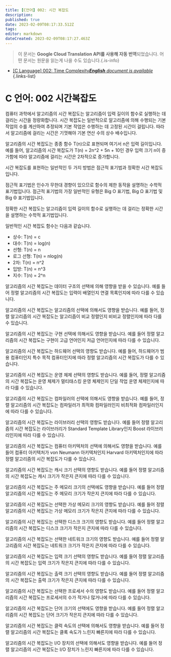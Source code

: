 ```yaml
---
title: [C언어] 002: 시간 복잡도
description: 
published: true
date: 2023-02-09T08:17:33.512Z
tags: 
editor: markdown
dateCreated: 2023-02-09T08:17:27.463Z
---
```


> 이 문서는 **Google Cloud Translation API를 사용해 자동 번역**되었습니다.
어떤 문서는 원문을 읽는게 나을 수도 있습니다.{.is-info}



- [[C Language] 002: Time Complexity***English** document is available*](/en/Knowledge-base/Algorithm/c-language-002-time-complexity)
{.links-list}


# C 언어: 002 시간복잡도

컴퓨터 과학에서 알고리즘의 시간 복잡도는 알고리즘이 입력 길이의 함수로 실행하는 데 걸리는 시간을 정량화합니다. 시간 복잡도는 일반적으로 알고리즘에 의해 수행되는 기본 작업의 수를 계산하여 추정되며 기본 작업은 수행하는 데 고정된 시간이 걸립니다. 따라서 알고리즘에 걸리는 시간은 기껏해야 기본 연산 수의 상수 배수입니다.

알고리즘의 시간 복잡도는 종종 함수 T(n)으로 표현되며 여기서 n은 입력 길이입니다. 예를 들어, 알고리즘의 시간 복잡도가 T(n) = 2n^2 + 5n + 10인 경우 입력 크기 n이 증가함에 따라 알고리즘에 걸리는 시간은 2차적으로 증가합니다.

시간 복잡도를 표현하는 일반적인 두 가지 방법은 점근적 표기법과 정확한 시간 복잡도입니다.

점근적 표기법은 인수가 무한대 경향이 있으므로 함수의 제한 동작을 설명하는 수학적 표기법입니다. 점근적 표기법의 가장 일반적인 유형은 Big O 표기법, Big Ω 표기법 및 Big Θ 표기법입니다.

정확한 시간 복잡도는 알고리즘이 입력 길이의 함수로 실행하는 데 걸리는 정확한 시간을 설명하는 수학적 표기법입니다.

일반적인 시간 복잡도 함수는 다음과 같습니다.

* 상수: T(n) = c
* 대수: T(n) = log(n)
* 선형: T(n) = n
* 로그 선형: T(n) = nlog(n)
* 2차: T(n) = n^2
* 입방: T(n) = n^3
* 지수: T(n) = 2^n

알고리즘의 시간 복잡도는 데이터 구조의 선택에 의해 영향을 받을 수 있습니다. 예를 들어 정렬 알고리즘의 시간 복잡도는 입력이 배열인지 연결 목록인지에 따라 다를 수 있습니다.

알고리즘의 시간 복잡도는 알고리즘의 선택에 의해서도 영향을 받습니다. 예를 들어, 정렬 알고리즘의 시간 복잡도는 알고리즘이 비교 정렬인지 비비교 정렬인지에 따라 다를 수 있습니다.

알고리즘의 시간 복잡도는 구현 선택에 의해서도 영향을 받습니다. 예를 들어 정렬 알고리즘의 시간 복잡도는 구현이 고급 언어인지 저급 언어인지에 따라 다를 수 있습니다.

알고리즘의 시간 복잡도는 하드웨어 선택의 영향도 받습니다. 예를 들어, 하드웨어가 범용 컴퓨터인지 특수 목적 컴퓨터인지에 따라 정렬 알고리즘의 시간 복잡도가 다를 수 있습니다.

알고리즘의 시간 복잡도는 운영 체제 선택의 영향도 받습니다. 예를 들어, 정렬 알고리즘의 시간 복잡도는 운영 체제가 멀티태스킹 운영 체제인지 단일 작업 운영 체제인지에 따라 다를 수 있습니다.

알고리즘의 시간 복잡도는 컴파일러의 선택에 의해서도 영향을 받습니다. 예를 들어, 정렬 알고리즘의 시간 복잡도는 컴파일러가 최적화 컴파일러인지 비최적화 컴파일러인지에 따라 다를 수 있습니다.

알고리즘의 시간 복잡도는 라이브러리 선택의 영향도 받습니다. 예를 들어 정렬 알고리즘의 시간 복잡도는 라이브러리가 Standard Template Library인지 Boost 라이브러리인지에 따라 다를 수 있습니다.

알고리즘의 시간 복잡도는 컴퓨터 아키텍처의 선택에 의해서도 영향을 받습니다. 예를 들어 컴퓨터 아키텍처가 von Neumann 아키텍처인지 Harvard 아키텍처인지에 따라 정렬 알고리즘의 시간 복잡도가 다를 수 있습니다.

알고리즘의 시간 복잡도는 캐시 크기 선택의 영향도 받습니다. 예를 들어 정렬 알고리즘의 시간 복잡도는 캐시 크기가 작은지 큰지에 따라 다를 수 있습니다.

알고리즘의 시간 복잡도는 주 메모리 크기의 선택에도 영향을 받습니다. 예를 들어 정렬 알고리즘의 시간 복잡도는 주 메모리 크기가 작은지 큰지에 따라 다를 수 있습니다.

알고리즘의 시간 복잡도는 선택한 가상 메모리 크기의 영향도 받습니다. 예를 들어 정렬 알고리즘의 시간 복잡도는 가상 메모리 크기가 작은지 큰지에 따라 다를 수 있습니다.

알고리즘의 시간 복잡도는 선택한 디스크 크기의 영향도 받습니다. 예를 들어 정렬 알고리즘의 시간 복잡도는 디스크 크기가 작은지 큰지에 따라 다를 수 있습니다.

알고리즘의 시간 복잡도는 선택한 네트워크 크기의 영향도 받습니다. 예를 들어 정렬 알고리즘의 시간 복잡도는 네트워크 크기가 작은지 큰지에 따라 다를 수 있습니다.

알고리즘의 시간 복잡도는 입력 크기 선택의 영향도 받습니다. 예를 들어 정렬 알고리즘의 시간 복잡도는 입력 크기가 작은지 큰지에 따라 다를 수 있습니다.

알고리즘의 시간 복잡도는 출력 크기 선택의 영향도 받습니다. 예를 들어 정렬 알고리즘의 시간 복잡도는 출력 크기가 작은지 큰지에 따라 다를 수 있습니다.

알고리즘의 시간 복잡도는 선택한 프로세서 수의 영향도 받습니다. 예를 들어 정렬 알고리즘의 시간 복잡도는 프로세서의 수가 적거나 많거나에 따라 다를 수 있습니다.

알고리즘의 시간 복잡도는 단어 크기의 선택에도 영향을 받습니다. 예를 들어 정렬 알고리즘의 시간 복잡도는 단어 크기가 작은지 큰지에 따라 다를 수 있습니다.

알고리즘의 시간 복잡도는 클럭 속도의 선택에 의해서도 영향을 받습니다. 예를 들어 정렬 알고리즘의 시간 복잡도는 클록 속도가 느린지 빠른지에 따라 다를 수 있습니다.

알고리즘의 시간 복잡도는 I/O 장치의 선택에 의해서도 영향을 받습니다. 예를 들어 정렬 알고리즘의 시간 복잡도는 I/O 장치가 느린지 빠른지에 따라 다를 수 있습니다.